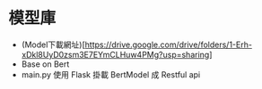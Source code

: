 # 模型庫
- (Model下載網址)[https://drive.google.com/drive/folders/1-Erh-xDkl8UyD0zsm3E7EYmCLHuw4PMg?usp=sharing]
- Base on Bert
- main.py 使用 Flask 掛載 BertModel 成 Restful api 